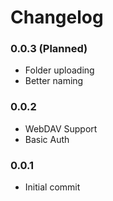 # Changelog

### 0.0.3 (Planned)

- Folder uploading
- Better naming

### 0.0.2

- WebDAV Support
- Basic Auth

### 0.0.1

- Initial commit
